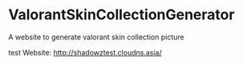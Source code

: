 # ValorantSkinCollectionGenerator
A website to generate valorant skin collection picture

test Website: http://shadowztest.cloudns.asia/
